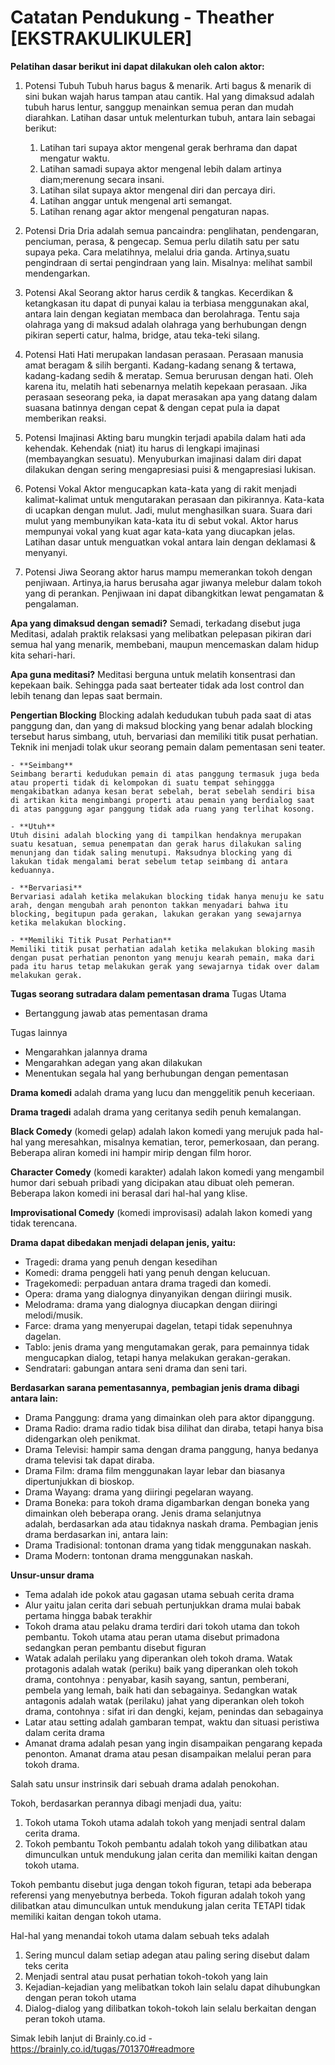 # Catatan Pendukung - Theather [EKSTRAKULIKULER]

**Pelatihan dasar berikut ini dapat dilakukan oleh calon aktor:**

1. Potensi Tubuh
Tubuh harus bagus & menarik. Arti bagus & menarik di sini bukan wajah harus tampan atau cantik. Hal yang dimaksud adalah tubuh harus lentur, sanggup menainkan semua peran dan mudah diarahkan. Latihan dasar untuk melenturkan tubuh, antara lain sebagai berikut:
	1. Latihan tari supaya aktor mengenal gerak berhrama dan dapat mengatur waktu.
	2. Latihan samadi supaya aktor mengenal lebih dalam artinya diam;merenung secara insani.
	3. Latihan silat supaya aktor mengenal diri dan percaya diri.
	4. Latihan anggar untuk mengenal arti semangat.
	5. Latihan renang agar aktor mengenal pengaturan napas.

1. Potensi Dria
Dria adalah semua pancaindra: penglihatan, pendengaran, penciuman, perasa, & pengecap. Semua perlu dilatih satu per satu supaya peka. Cara melatihnya, melalui dria ganda. Artinya,suatu pengindraan di sertai pengindraan yang lain. Misalnya: melihat sambil mendengarkan.

1. Potensi Akal
Seorang aktor harus cerdik & tangkas. Kecerdikan & ketangkasan itu dapat di punyai kalau ia terbiasa menggunakan akal, antara lain dengan kegiatan membaca dan berolahraga. Tentu saja olahraga yang di maksud adalah olahraga yang berhubungan dengn pikiran seperti catur, halma, bridge, atau teka-teki silang.

1. Potensi Hati
Hati merupakan landasan perasaan. Perasaan manusia amat beragam & silih berganti. Kadang-kadang senang & tertawa, kadang-kadang sedih & meratap. Semua berurusan dengan hati. Oleh karena itu, melatih hati sebenarnya melatih kepekaan perasaan. Jika perasaan seseorang peka, ia dapat merasakan apa yang datang dalam suasana batinnya dengan cepat & dengan cepat pula ia dapat memberikan reaksi.

1. Potensi Imajinasi
Akting baru mungkin terjadi apabila dalam hati ada kehendak. Kehendak (niat) itu harus di lengkapi imajinasi (membayangkan sesuatu). Menyuburkan imajinasi dalam diri dapat dilakukan dengan sering mengapresiasi puisi & mengapresiasi lukisan.

1. Potensi Vokal
Aktor mengucapkan kata-kata yang di rakit menjadi kalimat-kalimat untuk mengutarakan perasaan dan pikirannya. Kata-kata di ucapkan dengan mulut. Jadi, mulut menghasilkan suara. Suara dari mulut yang membunyikan kata-kata itu di sebut vokal. Aktor harus mempunyai vokal yang kuat agar kata-kata yang diucapkan jelas. Latihan dasar untuk menguatkan vokal antara lain dengan deklamasi & menyanyi.

1. Potensi Jiwa
Seorang aktor harus mampu memerankan tokoh dengan penjiwaan. Artinya,ia harus berusaha agar jiwanya melebur dalam tokoh yang di perankan. Penjiwaan ini dapat dibangkitkan lewat pengamatan & pengalaman.

**Apa yang dimaksud dengan semadi?**
Semadi, terkadang disebut juga Meditasi, adalah praktik relaksasi yang melibatkan pelepasan pikiran dari semua hal yang menarik, membebani, maupun mencemaskan dalam hidup kita sehari-hari. 

**Apa guna meditasi?**
Meditasi berguna untuk melatih konsentrasi dan kepekaan baik. Sehingga pada saat berteater tidak ada lost control dan lebih tenang dan lepas saat bermain.

**Pengertian Blocking**
Blocking adalah kedudukan tubuh pada saat di atas panggung dan, dan yang di maksud blocking yang benar adalah blocking tersebut harus simbang, utuh, bervariasi dan memiliki titik pusat perhatian. Teknik ini menjadi tolak ukur seorang pemain dalam pementasan seni teater. 

	- **Seimbang**
	Seimbang berarti kedudukan pemain di atas panggung termasuk juga beda atau properti tidak di kelompokan di suatu tempat sehinggga mengakibatkan adanya kesan berat sebelah, berat sebelah sendiri bisa di artikan kita mengimbangi properti atau pemain yang berdialog saat di atas panggung agar panggung tidak ada ruang yang terlihat kosong.

	- **Utuh** 
	Utuh disini adalah blocking yang di tampilkan hendaknya merupakan suatu kesatuan, semua penempatan dan gerak harus dilakukan saling menunjang dan tidak saling menutupi. Maksudnya blocking yang di lakukan tidak mengalami berat sebelum tetap seimbang di antara keduannya.

	- **Bervariasi**
	Bervariasi adalah ketika melakukan blocking tidak hanya menuju ke satu arah, dengan mengubah arah penonton takkan menyadari bahwa itu blocking, begitupun pada gerakan, lakukan gerakan yang sewajarnya ketika melakukan blocking. 

	- **Memiliki Titik Pusat Perhatian**
	Memiliki titik pusat perhatian adalah ketika melakukan bloking masih dengan pusat perhatian penonton yang menuju kearah pemain, maka dari pada itu harus tetap melakukan gerak yang sewajarnya tidak over dalam melakukan gerak. 

**Tugas seorang sutradara dalam pementasan drama**
Tugas Utama 
- Bertanggung jawab atas pementasan drama

Tugas lainnya
- Mengarahkan jalannya drama
- Mengarahkan adegan yang akan dilakukan
- Menentukan segala hal yang berhubungan dengan pementasan

**Drama komedi** adalah drama yang lucu dan menggelitik penuh keceriaan.

**Drama tragedi** adalah drama yang ceritanya sedih penuh kemalangan.

**Black Comedy** (komedi gelap) adalah lakon komedi yang merujuk pada hal-hal yang
meresahkan, misalnya kematian, teror, pemerkosaan, dan perang. Beberapa aliran komedi ini
hampir mirip dengan film horor.

**Character Comedy** (komedi karakter) adalah lakon komedi yang mengambil humor dari
sebuah pribadi yang dicipakan atau dibuat oleh pemeran. Beberapa lakon komedi ini berasal
dari hal-hal yang klise.

**Improvisational Comedy** (komedi improvisasi) adalah lakon komedi yang tidak terencana.


**Drama dapat dibedakan menjadi delapan jenis, yaitu:**
- Tragedi: drama yang penuh dengan kesedihan
- Komedi: drama penggeli hati yang penuh dengan kelucuan.
- Tragekomedi: perpaduan antara drama tragedi dan komedi.
- Opera: drama yang dialognya dinyanyikan dengan diiringi musik.
- Melodrama: drama yang dialognya diucapkan dengan diiringi melodi/musik.
- Farce: drama yang menyerupai dagelan, tetapi tidak sepenuhnya dagelan.
- Tablo: jenis drama yang mengutamakan gerak, para pemainnya tidak mengucapkan dialog, tetapi hanya melakukan gerakan-gerakan.
- Sendratari: gabungan antara seni drama dan seni tari.

**Berdasarkan sarana pementasannya, pembagian jenis drama dibagi antara lain:**
- Drama Panggung: drama yang dimainkan oleh para aktor dipanggung.
- Drama Radio: drama radio tidak bisa dilihat dan diraba, tetapi hanya bisa didengarkan oleh penikmat.
- Drama Televisi: hampir sama dengan drama panggung, hanya bedanya drama televisi tak dapat diraba.
- Drama Film: drama film menggunakan layar lebar dan biasanya dipertunjukkan di bioskop.
- Drama Wayang: drama yang diiringi pegelaran wayang.
- Drama Boneka: para tokoh drama digambarkan dengan boneka yang dimainkan oleh beberapa orang.
Jenis drama selanjutnya adalah, berdasarkan ada atau tidaknya naskah drama. Pembagian jenis drama berdasarkan ini, antara lain:
- Drama Tradisional: tontonan drama yang tidak menggunakan naskah. 
- Drama Modern: tontonan drama menggunakan naskah.

**Unsur-unsur drama**
- Tema adalah ide pokok atau gagasan utama sebuah cerita drama
- Alur yaitu jalan cerita dari sebuah pertunjukkan drama mulai babak pertama hingga babak terakhir
- Tokoh drama atau pelaku drama terdiri dari tokoh utama dan tokoh pembantu. Tokoh utama atau peran utama disebut primadona sedangkan peran pembantu disebut figuran
- Watak adalah perilaku yang diperankan oleh tokoh drama. Watak protagonis adalah watak (periku) baik yang diperankan oleh tokoh drama, contohnya : penyabar, kasih sayang, santun, pemberani, pembela yang lemah, baik hati dan sebagainya. Sedangkan watak antagonis adalah watak (perilaku) jahat yang diperankan oleh tokoh drama, contohnya : sifat iri dan dengki, kejam, penindas dan sebagainya
- Latar atau setting adalah gambaran tempat, waktu dan situasi peristiwa dalam cerita drama
- Amanat drama adalah pesan yang ingin disampaikan pengarang kepada penonton. Amanat drama atau pesan disampaikan melalui peran para tokoh drama.


Salah satu unsur instrinsik dari sebuah drama adalah penokohan.

Tokoh, berdasarkan perannya dibagi menjadi dua, yaitu:
1. Tokoh utama
Tokoh utama adalah tokoh yang menjadi sentral dalam cerita drama.
2. Tokoh pembantu
Tokoh pembantu adalah tokoh yang dilibatkan atau dimunculkan untuk mendukung jalan cerita dan memiliki kaitan dengan tokoh utama.

Tokoh pembantu disebut juga dengan tokoh figuran, tetapi ada beberapa referensi yang menyebutnya berbeda. Tokoh figuran adalah tokoh yang dilibatkan atau dimunculkan untuk mendukung jalan cerita TETAPI tidak memiliki kaitan dengan tokoh utama.

Hal-hal yang menandai tokoh utama dalam sebuah teks adalah
1. Sering muncul dalam setiap adegan atau paling sering disebut dalam teks cerita
2. Menjadi sentral atau pusat perhatian tokoh-tokoh yang lain
3. Kejadian-kejadian yang melibatkan tokoh lain selalu dapat dihubungkan dengan peran tokoh utama
4. Dialog-dialog yang dilibatkan tokoh-tokoh lain selalu berkaitan dengan peran tokoh utama.

Simak lebih lanjut di Brainly.co.id - https://brainly.co.id/tugas/701370#readmore